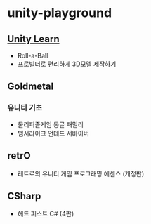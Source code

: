 # unity-playground

## <a href="https://learn.unity.com/)" target="_blank">Unity Learn</a>
- Roll-a-Ball
- 프로빌더로 편리하게 3D모델 제작하기

## Goldmetal

### 유니티 기초

- 물리퍼즐게임 동글 패밀리
- 뱀서라이크 언데드 서바이버

## retrO

- 레트로의 유니티 게임 프로그래밍 에센스 (개정판)


## CSharp

- 헤드 퍼스트 C# (4판)